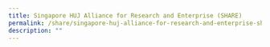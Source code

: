 ```yaml
---
title: Singapore HUJ Alliance for Research and Enterprise (SHARE)
permalink: /share/singapore-huj-alliance-for-research-and-enterprise-share/
description: ""
---
```

